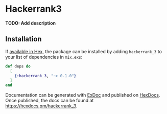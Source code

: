 # Hackerrank3

**TODO: Add description**

## Installation

If [available in Hex](https://hex.pm/docs/publish), the package can be installed
by adding `hackerrank_3` to your list of dependencies in `mix.exs`:

```elixir
def deps do
  [
    {:hackerrank_3, "~> 0.1.0"}
  ]
end
```

Documentation can be generated with [ExDoc](https://github.com/elixir-lang/ex_doc)
and published on [HexDocs](https://hexdocs.pm). Once published, the docs can
be found at <https://hexdocs.pm/hackerrank_3>.

